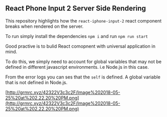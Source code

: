 ## React Phone Input 2 Server Side Rendering

This repository highlights how the `react-iphone-input-2` react component breaks
when rendered on the server.

To run simply install the dependencies `npm i` and run `npm run start`

Good practive is to bulid React comopnent with universal application in mind.

To do this, we simply need to account for global variables that may not be defined in
different javascript environments. i.e Node.js in this case.

From the error logs you can ses that the `self` is defined. A global variable that
is not defined in Node.js.

[http://grmrc.xyz/42322V3c3c2F/Image%202018-05-25%20at%202.22.20%20PM.png](http://grmrc.xyz/42322V3c3c2F/Image%202018-05-25%20at%202.22.20%20PM.png)
